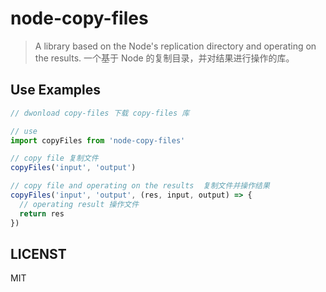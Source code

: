 <h1 algin="center">
  node-copy-files
</h1>

> A library based on the Node's replication directory and operating on the results.
一个基于 Node 的复制目录，并对结果进行操作的库。

## Use Examples

```javascript
// dwonload copy-files 下载 copy-files 库

// use
import copyFiles from 'node-copy-files'

// copy file 复制文件
copyFiles('input', 'output')

// copy file and operating on the results  复制文件并操作结果
copyFiles('input', 'output', (res, input, output) => {
  // operating result 操作文件
  return res
})
```

## LICENST

MIT

